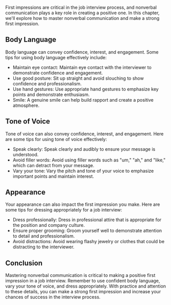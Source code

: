 
First impressions are critical in the job interview process, and nonverbal communication plays a key role in creating a positive one. In this chapter, we'll explore how to master nonverbal communication and make a strong first impression.

Body Language
-------------

Body language can convey confidence, interest, and engagement. Some tips for using body language effectively include:

* Maintain eye contact: Maintain eye contact with the interviewer to demonstrate confidence and engagement.
* Use good posture: Sit up straight and avoid slouching to show confidence and professionalism.
* Use hand gestures: Use appropriate hand gestures to emphasize key points and demonstrate enthusiasm.
* Smile: A genuine smile can help build rapport and create a positive atmosphere.

Tone of Voice
-------------

Tone of voice can also convey confidence, interest, and engagement. Here are some tips for using tone of voice effectively:

* Speak clearly: Speak clearly and audibly to ensure your message is understood.
* Avoid filler words: Avoid using filler words such as "um," "ah," and "like," which can detract from your message.
* Vary your tone: Vary the pitch and tone of your voice to emphasize important points and maintain interest.

Appearance
----------

Your appearance can also impact the first impression you make. Here are some tips for dressing appropriately for a job interview:

* Dress professionally: Dress in professional attire that is appropriate for the position and company culture.
* Ensure proper grooming: Groom yourself well to demonstrate attention to detail and professionalism.
* Avoid distractions: Avoid wearing flashy jewelry or clothes that could be distracting to the interviewer.

Conclusion
----------

Mastering nonverbal communication is critical to making a positive first impression in a job interview. Remember to use confident body language, vary your tone of voice, and dress appropriately. With practice and attention to these details, you can make a strong first impression and increase your chances of success in the interview process.
